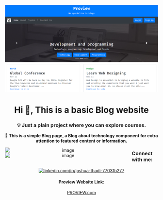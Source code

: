 <!-- MasterHead -->
<a href="https://JoshuaThadi.io">
    <img src="proview-img.png" alt="MasterHead">
</a>

<h1 align="center">Hi 👋, This is a basic Blog website</h1>

<h3 align="center">💡 Just a plain project where you can explore courses.</h3>

<center>
        <p class="lead text-dark"><b>📱 This is a simple Blog page, a Blog about technology component for
            extra attention to featured content or information.</b></p>
      </center>

<div align="center">
    <img align="left" alt="image" width="400" src="https://github.com/JoshuaThadi/Proview/blob/main/Screenshot%202024-08-11%20185903.png">
    <img align="left" alt="image" width="400" src="https://github.com/JoshuaThadi/Proview/blob/main/Screenshot%202024-08-11%20185937.png">
</div>

<h3 align="center">Connect with me:</h3>
<p align="center">
    <a href="https://linkedin.com/in/joshua-thadi-77031b277" target="_blank">
        <img align="center" src="https://raw.githubusercontent.com/rahuldkjain/github-profile-readme-generator/master/src/images/icons/Social/linked-in-alt.svg" alt="linkedin.com/in/joshua-thadi-77031b277" height="30" width="40" />
    </a>
</p>

<div align="center">
    <h4>Proview Website Link:</h4>
    <a href="https://joshuathadi.github.io/Proview/">PROVIEW.com</a>
</div>
